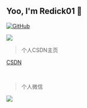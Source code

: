 
## Yoo, I'm Redick01 👋

[![GitHub](https://img.shields.io/badge/dynamic/json?logo=github&label=GitHub&labelColor=495867&color=495867&query=%24.data.totalSubs&url=https%3A%2F%2Fapi.spencerwoo.com%2Fsubstats%2F%3Fsource%3Dgithub%26queryKey%3Dhayschan&style=flat-square)](https://github.com/hayschan)



![](https://github-readme-stats.vercel.app/api?username=Redick01)


> 个人CSDN主页

[CSDN](https://blog.csdn.net/qq_31279701?spm=1019.2139.3001.5343)

&nbsp; &nbsp; 
&nbsp; &nbsp; 

> 个人微信

![](https://redick01.github.io/redick.github.io/_media/my-qrcode.png)
